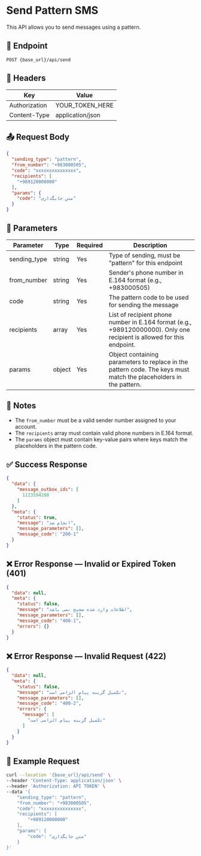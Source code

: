 # Send Pattern SMS
This API allows you to send messages using a pattern.

## 📍 Endpoint

```
POST {base_url}/api/send
```

## 🧾 Headers

| Key | Value |
| --- | ----- |
| Authorization | YOUR_TOKEN_HERE |
| Content-Type | application/json |

## 📤 Request Body

```json
{
  "sending_type": "pattern",
  "from_number": "+983000505",
  "code": "xxxxxxxxxxxxxxx",
  "recipients": [
    "+989120000000"
  ],
  "params": {
    "code": "متن جایگذاری"
  }
}
```

## 📝 Parameters

| Parameter | Type | Required | Description                                                           |
| --------- | ---- | -------- |-----------------------------------------------------------------------|
| sending_type | string | Yes | Type of sending, must be "pattern" for this endpoint                  |
| from_number | string | Yes | Sender's phone number in E.164 format (e.g., +983000505)              |
| code | string | Yes | The pattern code to be used for sending the message                   |
| recipients | array | Yes | List of recipient phone number in E.164 format (e.g., +989120000000). Only one recipient is allowed for this endpoint. |
| params | object | Yes | Object containing parameters to replace in the pattern code. The keys must match the placeholders in the pattern. |

## 📝 Notes
- The `from_number` must be a valid sender number assigned to your account.
- The `recipients` array must contain valid phone numbers in E.164 format.
- The `params` object must contain key-value pairs where keys match the placeholders in the pattern code.


## ✅ Success Response

```json
{
  "data": {
    "message_outbox_ids": [
      1123594208
    ]
  },
  "meta": {
    "status": true,
    "message": "انجام شد",
    "message_parameters": [],
    "message_code": "200-1"
  }
}
```

## ❌ Error Response — Invalid or Expired Token (401)

```json
{
  "data": null,
  "meta": {
    "status": false,
    "message": "اطلاعات وارد شده صحیح نمی باشد",
    "message_parameters": [],
    "message_code": "400-1",
    "errors": {}
  }
}
```

## ❌ Error Response — Invalid Request (422)

```json
{
  "data": null,
  "meta": {
    "status": false,
    "message": "تکمیل گزینه پیام الزامی است",
    "message_parameters": [],
    "message_code": "400-2",
    "errors": {
      "message": [
        "تکمیل گزینه پیام الزامی است"
      ]
    }
  }
}
```

## 🧪 Example Request

```bash
curl --location '{base_url}/api/send' \
--header 'Content-Type: application/json' \
--header 'Authorization: API TOKEN' \
--data '{
    "sending_type": "pattern",
    "from_number": "+983000505",
    "code": "xxxxxxxxxxxxxxx",
    "recipients": [
        "+989120000000"
    ],
    "params": {
        "code": "متن جایگذاری"
    }
}'
```
